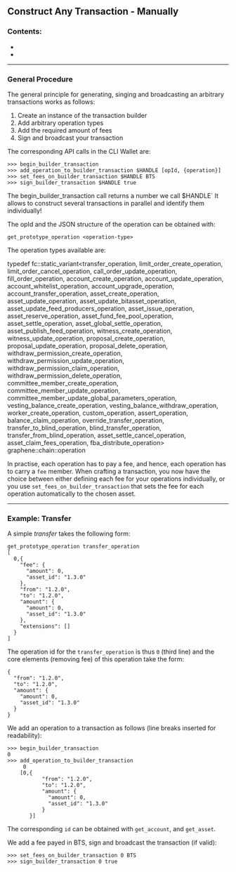 ## Construct Any Transaction - Manually

### Contents:
- 
- 

***

### General Procedure

The general principle for generating, singing and broadcasting an arbitrary transactions works as follows:

1. Create an instance of the transaction builder
1. Add arbitrary operation types
1. Add the required amount of fees
1. Sign and broadcast your transaction

The corresponding API calls in the CLI Wallet are:

    >>> begin_builder_transaction
    >>> add_operation_to_builder_transaction $HANDLE [opId, {operation}]
    >>> set_fees_on_builder_transaction $HANDLE BTS
    >>> sign_builder_transaction $HANDLE true

The begin_builder_transaction call returns a number we call $HANDLE` It allows to construct several transactions in parallel and identify them individually!

The opId and the JSON structure of the operation can be obtained with:

    get_prototype_operation <operation-type>

The operation types available are:

typedef fc::static_variant<transfer_operation, limit_order_create_operation, limit_order_cancel_operation, call_order_update_operation, fill_order_operation, account_create_operation, account_update_operation, account_whitelist_operation, account_upgrade_operation, account_transfer_operation, asset_create_operation, asset_update_operation, asset_update_bitasset_operation, asset_update_feed_producers_operation, asset_issue_operation, asset_reserve_operation, asset_fund_fee_pool_operation, asset_settle_operation, asset_global_settle_operation, asset_publish_feed_operation, witness_create_operation, witness_update_operation, proposal_create_operation, proposal_update_operation, proposal_delete_operation, withdraw_permission_create_operation, withdraw_permission_update_operation, withdraw_permission_claim_operation, withdraw_permission_delete_operation, committee_member_create_operation, committee_member_update_operation, committee_member_update_global_parameters_operation, vesting_balance_create_operation, vesting_balance_withdraw_operation, worker_create_operation, custom_operation, assert_operation, balance_claim_operation, override_transfer_operation, transfer_to_blind_operation, blind_transfer_operation, transfer_from_blind_operation, asset_settle_cancel_operation, asset_claim_fees_operation, fba_distribute_operation> graphene::chain::operation

In practise, each operation has to pay a fee, and hence, each operation has to carry a `fee` member. When crafting a transaction, you now have the choice between either defining each fee for your operations individually, or you use `set_fees_on_builder_transaction` that sets the fee for each operation automatically to the chosen asset.

***

### Example: Transfer

A simple _transfer_ takes the following form:

    get_prototype_operation transfer_operation
    [
      0,{
        "fee": {
          "amount": 0,
          "asset_id": "1.3.0"
        },
        "from": "1.2.0",
        "to": "1.2.0",
        "amount": {
          "amount": 0,
          "asset_id": "1.3.0"
        },
        "extensions": []
      }
    ]

The operation id for the `transfer_operation` is thus `0` (third line) and the core elements (removing fee) of this operation take the form:

    {
      "from": "1.2.0",
      "to": "1.2.0",
      "amount": {
        "amount": 0,
        "asset_id": "1.3.0"
      }
    }

We add an operation to a transaction as follows (line breaks inserted for readability):

    >>> begin_builder_transaction
    0
    >>> add_operation_to_builder_transaction
         0
        [0,{
               "from": "1.2.0",
               "to": "1.2.0",
               "amount": {
                 "amount": 0,
                 "asset_id": "1.3.0"
               }
           }]

The corresponding `id` can be obtained with `get_account`, and `get_asset`.

We add a fee payed in BTS, sign and broadcast the transaction (if valid):

    >>> set_fees_on_builder_transaction 0 BTS
    >>> sign_builder_transaction 0 true

